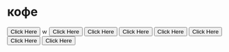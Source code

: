 <!DOCTYPE HTML>
<html lang=”ru”>
<head>
    <meta charset=”UTF-8″>
    <title>ебаное кофе</title>
</head>
<body>
    <div id="main">
    <h1>кофе</h1> 
     <button onclick="window.location.href = 'https://w3docs.com';">Click Here</button>
     <img src="https://upload.wikimedia.org/wikipedia/commons/0/0d/Pfeil.png" alt=width="1000" height="13">
     <button onclick="window.location.href = 'https://w3docs.com';">Click Here</button>
     <button onclick="window.location.href = 'https://w3docs.com';">Click Here</button>
     <button onclick="window.location.href = 'https://w3docs.com';">Click Here</button>
     <button onclick="window.location.href = 'https://w3docs.com';">Click Here</button>
     <button onclick="window.location.href = 'https://w3docs.com';">Click Here</button>
     <button onclick="window.location.href = 'https://w3docs.com';">Click Here</button>
     <button onclick="window.location.href = 'https://w3docs.com';">Click Here</button>
</body>
</html>
